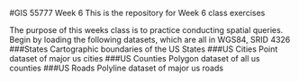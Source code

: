 #GIS 55777 Week 6
This is the repository for Week 6 class exercises

The purpose of this weeks class is to practice conducting spatial queries.
Begin by loading the following datasets, which are all in WGS84, SRID 4326
###States 
Cartographic boundaries of the US States
###US Cities
Point dataset of major us cities
###US Counties
Polygon dataset of all us counties
###US Roads
Polyline dataset of major us roads

